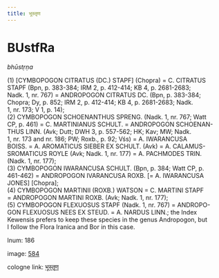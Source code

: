 ```yaml
---
title: भूस्तृण
---
```


# BUstfRa

<i>bhūstṛṇa</i>  <div n="P" />(1) [<bot>CYMBOPOGON CITRATUS (DC.) STAPF</bot>] (Chopra) = <bot>C. CITRATUS <div n="lb" />STAPF</bot> (Bpn, p. 383-384; IRM 2, p. 412-414; KB 4, p. 2681-2683; <div n="lb" />Nadk. 1, nr. 767) = <bot>ANDROPOGON CITRATUS DC.</bot> (Bpn, p. 383-384; <div n="lb" />Chopra; Dy, p. 852; IRM 2, p. 412-414; KB 4, p. 2681-2683; Nadk. <div n="lb" />1, nr. 173; V 1, p. 14); <div n="P" />(2) <bot>CYMBOPOGON SCHOENANTHUS SPRENG.</bot> (Nadk. 1, nr. 767; Watt <div n="lb" />CP, p. 461) = <bot>C. MARTINIANUS SCHULT.</bot> = <bot>ANDROPOGON SCHOENAN- <div n="lb" />THUS LINN.</bot> (Avk; Dutt; DWH 3, p. 557-562; HK; Kav; MW; Nadk. <div n="lb" />1, nr. 173 and nr. 186; PW; Roxb., p. 92; Vśs) = <bot>A. IWARANCUSA <div n="lb" />BOISS.</bot> = <bot>A. AROMATICUS SIEBER EX SCHULT.</bot> (Avk) = <bot>A. CALAMUS- <div n="lb" />SROMATICUS ROYLE</bot> (Avk; Nadk. 1, nr. 177) = <bot>A. PACHMODES TRIN.</bot> <div n="lb" />(Nadk. 1, nr. 177); <div n="P" />(3) <bot>CYMBOPOGON IWARANCUSA SCHULT.</bot> (Bpn, p. 384; Watt CP, p. <div n="lb" />461-462) = <bot>ANDROPOGON IVARANCUSA ROXB.</bot> [= <bot>A. IWARANCUSA <div n="lb" />JONES</bot>] [Chopra]; <div n="P" />(4) <bot>CYMBOPOGON MARTINII (ROXB.) WATSON</bot> = <bot>C. MARTINI STAPF</bot> <div n="lb" />= <bot>ANDROPOGON MARTINI ROXB.</bot> (Avk; Nadk. 1, nr. 177); <div n="P" />(5) <bot>CYMBOPOGON FLEXUOSUS STAPF</bot> (Nadk. 1, nr. 767) = <bot>ANDROPO- <div n="lb" />GON FLEXUOSUS NEES EX STEUD.</bot> = <bot>A. NARDUS LINN.</bot>; the Index <div n="lb" />Kewensis prefers to keep these species in the genus Andropogon, but <div n="lb" /><bot>I</bot> follow the Flora Iranica and Bor in this case.

lnum: 186

image: [584](https://www.sanskrit-lexicon.uni-koeln.de/scans/csl-apidev/servepdf.php?dict=snp&page=584)

cologne link: [भूस्तृण](https://sanskrit-lexicon.uni-koeln.de/scans/csl-apidev/getword.php?dict=snp&key=भूस्तृण)

